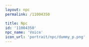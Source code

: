```yaml
---
layout: npc
permalink: /11004350

title: Npc
id: '11004350'
npc_name: 'Voice'
icon_url: 'portrait/npc/dummy_p.png'
---
```

